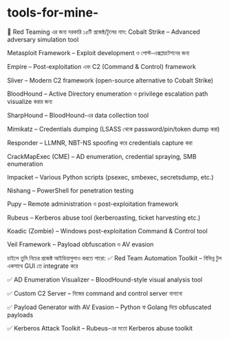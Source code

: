 # tools-for-mine-
🔴 Red Teaming এর জন্য দরকারি ১৫টি প্রজেক্ট/টুলের নাম:
Cobalt Strike – Advanced adversary simulation tool

Metasploit Framework – Exploit development ও পোস্ট-এক্সপ্লয়টেশনের জন্য

Empire – Post-exploitation এবং C2 (Command & Control) framework

Sliver – Modern C2 framework (open-source alternative to Cobalt Strike)

BloodHound – Active Directory enumeration ও privilege escalation path visualize করার জন্য

SharpHound – BloodHound-এর data collection tool

Mimikatz – Credentials dumping (LSASS থেকে password/pin/token dump করা)

Responder – LLMNR, NBT-NS spoofing করে credentials capture করা

CrackMapExec (CME) – AD enumeration, credential spraying, SMB enumeration

Impacket – Various Python scripts (psexec, smbexec, secretsdump, etc.)

Nishang – PowerShell for penetration testing

Pupy – Remote administration ও post-exploitation framework

Rubeus – Kerberos abuse tool (kerberoasting, ticket harvesting etc.)

Koadic (Zombie) – Windows post-exploitation Command & Control tool

Veil Framework – Payload obfuscation ও AV evasion

চাইলে তুমি নিচের প্রজেক্ট আইডিয়াগুলাও করতে পারো:
✅ Red Team Automation Toolkit – বিভিন্ন টুল একসাথে GUI তে integrate করে

✅ AD Enumeration Visualizer – BloodHound-style visual analysis tool

✅ Custom C2 Server – নিজের command and control server বানানো

✅ Payload Generator with AV Evasion – Python বা Golang দিয়ে obfuscated payloads

✅ Kerberos Attack Toolkit – Rubeus-এর মতো Kerberos abuse toolkit
